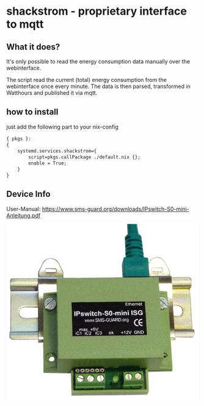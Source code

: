shackstrom - proprietary interface to mqtt
==========================================


## What it does?

It's only possible to read the energy consumption data manually over the webinterface.

The script read the current (total) energy consumption from the webinterface once every minute.
The data is then parsed, transformed in Watthours and published it via mqtt.


## how to install

just add the following part to your nix-config

```
{ pkgs }:
{
    systemd.services.shackstrom={
        script=pkgs.callPackage ./default.nix {};
        enable = True;
    }
}
```

## Device Info

User-Manual: https://www.sms-guard.org/downloads/IPswitch-S0-mini-Anleitung.pdf

![GIF](IPs-S0-mini-2.gif) 

